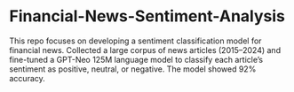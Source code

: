 # Financial-News-Sentiment-Analysis
This repo focuses on developing a sentiment classification model for financial news. Collected a large corpus of news articles (2015–2024) and fine-tuned a GPT-Neo 125M language model to classify each article’s sentiment as positive, neutral, or negative. The model showed 92% accuracy.
